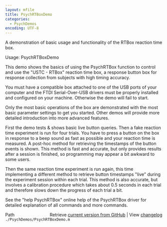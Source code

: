```yaml
---
layout: mfile
title: PsychRTBoxDemo
categories:
  - PsychDemos
encoding: UTF-8
---
```


A demonstration of basic usage and functionality of the RTBox reaction time box.

Usage: PsychRTBoxDemo

This demo shows the basics of using the PsychRTBox function to control
and use the "USTC - RTBox" reaction time box, a response button box for
response collection from subjects with high timing accuracy.

You must have a compatible box attached to one of the USB ports of your
computer and the FTDI Serial-Over-USB drivers must be properly installed
and configured on your machine. Otherwise the demo will fail to start.

Only the most basic operations of the box are demonstrated with the most
basic parameter settings to get you started. Other demos will provide
more detailed introduction into more advanced features.

First the demo tests & shows basic live button queries.
Then a fake reaction time experiment is run for four trials. You have to
press a button on the box in response to a beep sound as fast as possible
and your reaction time is measured. A post-hoc method for retrieving the
timestamps of the button events is shown. This method is fast and
accurate, but only provides results after a session is finished, so
programming may appear a bit awkward to some users.

Then the same reaction time experiment is run again, this time
implementing a different method to retrieve button timestamps "live"
during the experiment session within each trial. This method is also
accurate, but involves a calibration procedure which takes about 0.5
seconds in each trial and therefore slows down the progress of each trial
a bit.

See the "help PsychRTBox" online help of the PsychRTBox driver for
detailed explanation of all commands and more commands.



<div class="code_header" style="text-align:right;">
  <span style="float:left;">Path&nbsp;&nbsp;</span> <span class="counter">Retrieve <a href=
  "https://raw.github.com/Psychtoolbox-3/Psychtoolbox-3/beta/./PsychDemos/PsychRTBoxDemo.m">current version from GitHub</a> | View <a href=
  "https://github.com/Psychtoolbox-3/Psychtoolbox-3/commits/beta/./PsychDemos/PsychRTBoxDemo.m">changelog</a></span>
</div>
<div class="code">
  <code>./PsychDemos/PsychRTBoxDemo.m</code>
</div>
